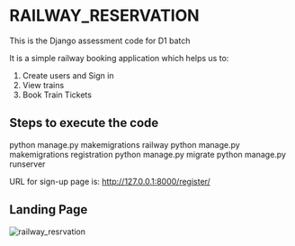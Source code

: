 # RAILWAY_RESERVATION
This is the Django assessment code for D1 batch

It is a simple railway booking application which helps us to:
1. Create users and Sign in
2. View trains
3. Book Train Tickets

## Steps to execute the code
python manage.py makemigrations railway
python manage.py makemigrations registration
python manage.py migrate
python manage.py runserver

URL for sign-up page is: http://127.0.0.1:8000/register/

## Landing Page

![railway_resrvation](https://user-images.githubusercontent.com/54764295/84575881-2f7fe300-adce-11ea-9fd2-fa10ea1f13df.jpeg)



